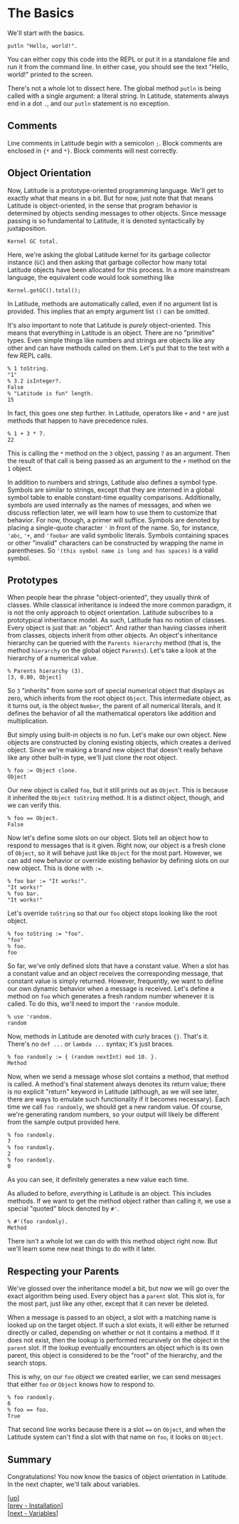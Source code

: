 
# The Basics

We'll start with the basics.

    putln "Hello, world!".

You can either copy this code into the REPL or put it in a standalone
file and run it from the command line. In either case, you should see
the text "Hello, world!" printed to the screen.

There's not a whole lot to dissect here. The global method `putln` is
being called with a single argument: a literal string. In Latitude,
statements always end in a dot `.`, and our `putln` statement is no
exception.

## Comments

Line comments in Latitude begin with a semicolon `;`. Block comments
are enclosed in `{*` and `*}`. Block comments will nest correctly.

## Object Orientation

Now, Latitude is a prototype-oriented programming language. We'll get
to exactly what that means in a bit. But for now, just note that that
means Latitude is object-oriented, in the sense that program behavior
is determined by objects sending messages to other objects. Since
message passing is so fundamental to Latitude, it is denoted
syntactically by juxtaposition.

    Kernel GC total.

Here, we're asking the global Latitude kernel for its garbage
collector instance (`GC`) and then asking that garbage collector how
many total Latitude objects have been allocated for this process. In a
more mainstream language, the equivalent code would look something
like

    Kernel.getGC().total();

In Latitude, methods are automatically called, even if no argument
list is provided. This implies that an empty argument list `()` can be
omitted.

It's also important to note that Latitude is *purely* object-oriented.
This means that everything in Latitude is an object. There are no
"primitive" types. Even simple things like numbers and strings are
objects like any other and can have methods called on them. Let's put
that to the test with a few REPL calls.

    % 1 toString.
    "1"
    % 3.2 isInteger?.
    False
    % "Latitude is fun" length.
    15

In fact, this goes one step further. In Latitude, operators like `+`
and `*` are just methods that happen to have precedence rules.

    % 1 + 3 * 7.
    22

This is calling the `*` method on the `3` object, passing `7` as an
argument. Then the result of that call is being passed as an argument
to the `+` method on the `1` object.

In addition to numbers and strings, Latitude also defines a symbol
type. Symbols are similar to strings, except that they are interned in
a global symbol table to enable constant-time equality comparisons.
Additionally, symbols are used internally as the names of messages,
and when we discuss reflection later, we will learn how to use them to
customize that behavior. For now, though, a primer will suffice.
Symbols are denoted by placing a single-quote character `'` in front
of the name. So, for instance, `'abc`, `'+`, and `'foobar` are valid
symbolic literals. Symbols containing spaces or other "invalid"
characters can be constructed by wrapping the name in parentheses. So
`'(this symbol name is long and has spaces)` is a valid symbol.

## Prototypes

When people hear the phrase "object-oriented", they usually think of
classes. While classical inheritance is indeed the more common
paradigm, it is not the only approach to object orientation. Latitude
subscribes to a prototypical inheritance model. As such, Latitude has
no notion of classes. Every object is just that: an "object". And
rather than having classes inherit from classes, objects inherit from
other objects. An object's inheritance hierarchy can be queried with
the `Parents hierarchy` method (that is, the method `hierarchy` on the
global object `Parents`). Let's take a look at the hierarchy of a
numerical value.

    % Parents hierarchy (3).
    [3, 0.00, Object]

So `3` "inherits" from some sort of special numerical object that
displays as zero, which inherits from the root object `Object`. This
intermediate object, as it turns out, is the object `Number`, the
parent of all numerical literals, and it defines the behavior of all
the mathematical operators like addition and multiplication.

But simply using built-in objects is no fun. Let's make our own
object. New objects are constructed by cloning existing objects, which
creates a derived object. Since we're making a brand new object that
doesn't really behave like any other built-in type, we'll just clone
the root object.

    % foo := Object clone.
    Object

Our new object is called `foo`, but it still prints out as `Object`.
This is because it inherited the `Object toString` method. It is a
distinct object, though, and we can verify this.

    % foo == Object.
    False

Now let's define some slots on our object. Slots tell an object how to
respond to messages that is it given. Right now, our object is a fresh
clone of `Object`, so it will behave just like `Object` for the most
part. However, we can add new behavior or override existing behavior
by defining slots on our new object. This is done with `:=`.

    % foo bar := "It works!".
    "It works!"
    % foo bar.
    "It works!"

Let's override `toString` so that our `foo` object stops looking like
the root object.

    % foo toString := "foo".
    "foo"
    % foo.
    foo

So far, we've only defined slots that have a constant value. When a
slot has a constant value and an object receives the corresponding
message, that constant value is simply returned. However, frequently,
we want to define our own dynamic behavior when a message is received.
Let's define a method on `foo` which generates a fresh random number
whenever it is called. To do this, we'll need to import the `'random`
module.

    % use 'random.
    random

Now, methods in Latitude are denoted with curly braces `{}`. That's
it. There's no `def ...` or `lambda ...` syntax; it's just braces.

    % foo randomly := { (random nextInt) mod 10. }.
    Method

Now, when we send a message whose slot contains a method, that method
is called. A method's final statement always denotes its return value;
there is no explicit "return" keyword in Latitude (although, as we
will see later, there are ways to emulate such functionality if it
becomes necessary). Each time we call `foo randomly`, we should get a
new random value. Of course, we're generating random numbers, so your
output will likely be different from the sample output provided here.

    % foo randomly.
    7
    % foo randomly.
    2
    % foo randomly.
    0

As you can see, it definitely generates a new value each time.

As alluded to before, *everything* is Latitude is an object. This
includes methods. If we want to get the method object rather than
calling it, we use a special "quoted" block denoted by `#'`.

    % #'(foo randomly).
    Method

There isn't a whole lot we can do with this method object right now.
But we'll learn some new neat things to do with it later.

## Respecting your Parents

We've glossed over the inheritance model a bit, but now we will go
over the exact algorithm being used. Every object has a `parent` slot.
This slot is, for the most part, just like any other, except that it
can never be deleted.

When a message is passed to an object, a slot with a matching name is
looked up on the target object. If such a slot exists, it will either
be returned directly or called, depending on whether or not it
contains a method. If it does not exist, then the lookup is performed
recursively on the object in the `parent` slot. If the lookup
eventually encounters an object which is its own parent, this object
is considered to be the "root" of the hierarchy, and the search stops.

This is why, on our `foo` object we created earlier, we can send
messages that either `foo` *or* `Object` knows how to respond to.

    % foo randomly.
    6
    % foo == foo.
    True

That second line works because there is a slot `==` on `Object`, and
when the Latitude system can't find a slot with that name on `foo`, it
looks on `Object`.

## Summary

Congratulations! You now know the basics of object orientation in
Latitude. In the next chapter, we'll talk about variables.

[[up](.)]
<br/>[[prev - Installation](installing.md)]
<br/>[[next - Variables](vars.md)]
